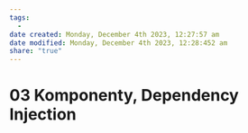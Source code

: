 ```yaml
---
tags:
  - 
date created: Monday, December 4th 2023, 12:27:57 am
date modified: Monday, December 4th 2023, 12:28:452 am
share: "true"
---
```


# 03 Komponenty, Dependency Injection